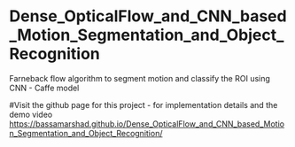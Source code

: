 # Dense_OpticalFlow_and_CNN_based_Motion_Segmentation_and_Object_Recognition
Farneback flow algorithm to segment motion and classify the ROI using CNN - Caffe model

#Visit the github page for this project - for implementation details and the demo video
https://bassamarshad.github.io/Dense_OpticalFlow_and_CNN_based_Motion_Segmentation_and_Object_Recognition/ 

